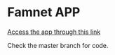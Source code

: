 # Famnet APP

[Access the app through this link](https://fam-net.herokuapp.com/)

Check the master branch for code.

